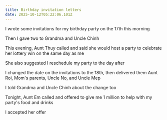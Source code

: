 ```yaml
---
title: Birthday invitation letters
date: 2025-10-12T05:22:06.101Z
---
```


I wrote some invitations for my birthday party on the 17th this morning

Then I gave two to Grandma and Uncle Chinh

This evening, Aunt Thuy called and said she would host a party to celebrate her lottery win on the same day as me

She also suggested I reschedule my party to the day after

I changed the date on the invitations to the 18th, then delivered them Aunt Roi, Mom's parents, Uncle No, and Uncle Mep

I told Grandma and Uncle Chinh about the change too

Tonight, Aunt Em called and offered to give me 1 million to help with my party's food and drinks

I accepted her offer
